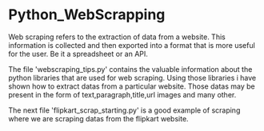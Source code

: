 # Python_WebScrapping

Web scraping refers to the extraction of data from a website. This information is collected and then exported into a format that is more useful for the user.
Be it a spreadsheet or an API.

The file 'webscraping_tips.py' contains the valuable information about the python libraries that are used for web scraping.
Using those libraries i have shown how to extract datas from a particular website.
Those datas may be present in the form of text,paragraph,title,url images and many other.

The next file 'flipkart_scrap_starting.py' is a good example of scraping where we are scraping datas from the flipkart website.


